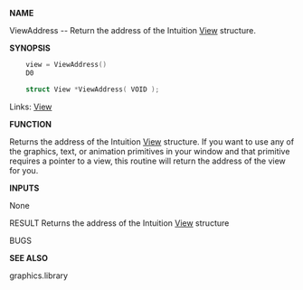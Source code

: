 
**NAME**

ViewAddress -- Return the address of the Intuition [View](_00B8.md) structure.

**SYNOPSIS**

```c
    view = ViewAddress()
    D0

    struct View *ViewAddress( VOID );

```
Links: [View](_00B8.md) 

**FUNCTION**

Returns the address of the Intuition [View](_00B8.md) structure.  If you
want to use any of the graphics, text, or animation primitives
in your window and that primitive requires a pointer to a view,
this routine will return the address of the view for you.

**INPUTS**

None

RESULT
Returns the address of the Intuition [View](_00B8.md) structure

BUGS

**SEE ALSO**

graphics.library
